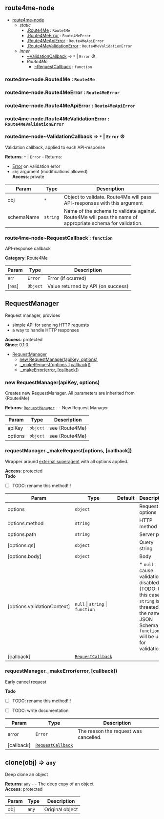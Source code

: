 <a id="module_route4me-node" name="module_route4me-node"></a>

## route4me-node


* [route4me-node](#module_route4me-node)
    * _static_
        * [.Route4Me](#module_route4me-node.Route4Me) : <code>Route4Me</code>
        * [.Route4MeError](#module_route4me-node.Route4MeError) : <code>Route4MeError</code>
        * [.Route4MeApiError](#module_route4me-node.Route4MeApiError) : <code>Route4MeApiError</code>
        * [.Route4MeValidationError](#module_route4me-node.Route4MeValidationError) : <code>Route4MeValidationError</code>
    * _inner_
        * [~ValidationCallback](#module_route4me-node..ValidationCallback) ⇒ <code>\*</code> \| <code>Error</code> ℗
        * _Route4Me_
            * [~RequestCallback](#module_route4me-node..RequestCallback) : <code>function</code>

<a id="module_route4me-node.Route4Me" name="module_route4me-node.Route4Me"></a>

### route4me-node.Route4Me : <code>Route4Me</code>

<a id="module_route4me-node.Route4MeError" name="module_route4me-node.Route4MeError"></a>

### route4me-node.Route4MeError : <code>Route4MeError</code>

<a id="module_route4me-node.Route4MeApiError" name="module_route4me-node.Route4MeApiError"></a>

### route4me-node.Route4MeApiError : <code>Route4MeApiError</code>

<a id="module_route4me-node.Route4MeValidationError" name="module_route4me-node.Route4MeValidationError"></a>

### route4me-node.Route4MeValidationError : <code>Route4MeValidationError</code>

<a id="module_route4me-node..ValidationCallback" name="module_route4me-node..ValidationCallback"></a>

### route4me-node~ValidationCallback ⇒ <code>\*</code> \| <code>Error</code> ℗

Validation callback, applied to each API-response

**Returns**: <code>\*</code> \| <code>Error</code> - Returns:
* [Error](Error) on validation error
* `obj` argument (modifications allowed)  
**Access**: private  

| Param | Type | Description |
| --- | --- | --- |
| obj | <code>\*</code> | Object to validate. Route4Me will pass API-responses with this argument |
| schemaName | <code>string</code> | Name of the schema to validate against. Route4Me will pass the name of appropriate schema for validation. |

<a id="module_route4me-node..RequestCallback" name="module_route4me-node..RequestCallback"></a>

### route4me-node~RequestCallback : <code>function</code>

API-response callback

**Category**: Route4Me  

| Param | Type | Description |
| --- | --- | --- |
| err | <code>Error</code> | Error (if ocurred) |
| [res] | <code>Object</code> | Value returned by API (on success) |

<a id="RequestManager" name="RequestManager"></a>

## RequestManager

Request manager, provides
* simple API for sending HTTP requests
* a way to handle HTTP responses

**Access**: protected  
**Since**: 0.1.0  

* [RequestManager](#RequestManager)
    * [new RequestManager(apiKey, options)](#new_RequestManager_new)
    * [._makeRequest(options, [callback])](#RequestManager+_makeRequest)
    * [._makeError(error, [callback])](#RequestManager+_makeError)

<a id="new_RequestManager_new" name="new_RequestManager_new"></a>

### new RequestManager(apiKey, options)

Creates new RequestManager. All parameters are inherited from {Route4Me}

**Returns**: [<code>RequestManager</code>](#RequestManager) - - New Request Manager  

| Param | Type | Description |
| --- | --- | --- |
| apiKey | <code>object</code> | see {Route4Me} |
| options | <code>object</code> | see {Route4Me} |

<a id="RequestManager+_makeRequest" name="RequestManager+_makeRequest"></a>

### requestManager.\_makeRequest(options, [callback])

Wrapper around [external:superagent](external:superagent) with all options applied.

**Access**: protected  
**Todo**

- [ ] TODO: rename this method!!!


| Param | Type | Default | Description |
| --- | --- | --- | --- |
| options | <code>object</code> |  | Request options |
| options.method | <code>string</code> |  | HTTP method |
| options.path | <code>string</code> |  | Server path |
| [options.qs] | <code>object</code> |  | Query string |
| [options.body] | <code>object</code> |  | Body |
| [options.validationContext] | <code>null</code> \| <code>string</code> \| <code>function</code> | <code></code> | * `null` cause validation disabled (TODO: test this case) * `string` is threated as the name of JSON Schema * `function` will be used for validation. |
| [callback] | [<code>RequestCallback</code>](#module_route4me-node..RequestCallback) |  |  |

<a id="RequestManager+_makeError" name="RequestManager+_makeError"></a>

### requestManager.\_makeError(error, [callback])

Early cancel request

**Todo**

- [ ] TODO: rename this method!!!
- [ ] TODO: write documentation


| Param | Type | Description |
| --- | --- | --- |
| error | <code>Error</code> | The reason the request was cancelled. |
| [callback] | [<code>RequestCallback</code>](#module_route4me-node..RequestCallback) |  |

<a id="clone" name="clone"></a>

## clone(obj) ⇒ <code>any</code>

Deep clone an object

**Returns**: <code>any</code> - - The deep copy of an object  
**Access**: protected  

| Param | Type | Description |
| --- | --- | --- |
| obj | <code>any</code> | Original object |

